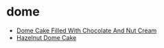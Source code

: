 # dome

 * [Dome Cake Filled With Chocolate And Nut Cream](index/d/dome-cake-filled-with-chocolate-and-nut-cream-103463.json)
 * [Hazelnut Dome Cake](index/h/hazelnut-dome-cake-4246.json)
